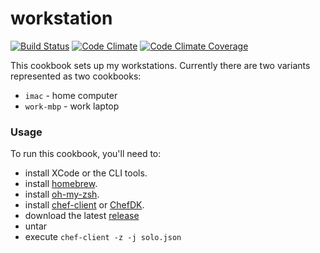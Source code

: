 # workstation

[![Build Status](http://img.shields.io/travis/amaltson/workstation.svg)](https://travis-ci.org/amaltson/workstation)
[![Code Climate](http://img.shields.io/codeclimate/github/amaltson/workstation.svg)](https://codeclimate.com/github/amaltson/workstation)
[![Code Climate Coverage](http://img.shields.io/codeclimate/coverage/github/amaltson/workstation.svg)](https://codeclimate.com/github/amaltson/workstation)

This cookbook sets up my workstations. Currently there are two variants
represented as two cookbooks:

- `imac` - home computer
- `work-mbp` - work laptop

### Usage

To run this cookbook, you'll need to:

- install XCode or the CLI tools.
- install [homebrew](http://brew.sh).
- install [oh-my-zsh](http://ohmyz.sh).
- install [chef-client](https://downloads.chef.io/chef-client/) or
  [ChefDK](https://downloads.chef.io/chef-dk/).
- download the latest [release](https://github.com/amaltson/workstation/releases)
- untar
- execute `chef-client -z -j solo.json`
